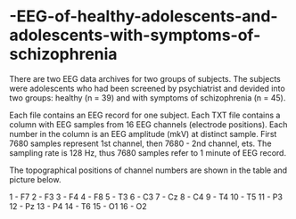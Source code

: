 # -EEG-of-healthy-adolescents-and-adolescents-with-symptoms-of-schizophrenia
There are two EEG data archives for two groups of subjects. The subjects were adolescents who had been screened by psychiatrist and devided into two groups: healthy (n = 39) and with symptoms of schizophrenia (n = 45).

Each file contains an EEG record for one subject. Each TXT file contains a column with EEG samples from 16 EEG channels (electrode positions). Each number in the column is an EEG amplitude (mkV) at distinct sample. First 7680 samples represent 1st channel, then 7680 - 2nd channel, ets. The sampling rate is 128 Hz, thus 7680 samples refer to 1 minute of EEG record.

The topographical positions of channel numbers are shown in the table and picture below.

1 - F7
2 - F3
3 - F4
4 - F8
5 - T3
6 - C3
7 - Cz
8 - C4
9 - T4
10 - T5
11 - P3
12 - Pz
13 - P4
14 - T6
15 - O1
16 - O2
